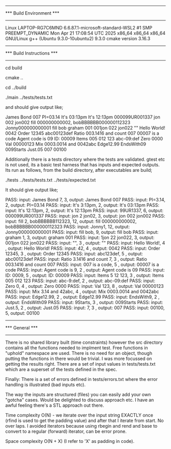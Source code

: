 *************************
*** Build Environment ***
*************************

Linux LAPTOP-RG7C6MND 6.6.87.1-microsoft-standard-WSL2 #1 SMP PREEMPT_DYNAMIC Mon Apr 21 17:08:54 UTC 2025 x86_64 x86_64 x86_64 GNU/Linux
g++ (Ubuntu 9.3.0-10ubuntu2) 9.3.0
cmake version 3.16.3

**************************
*** Build Instructions ***
**************************

cd build

cmake ..

cd ../build




./main ../tests/tests.txt

and should give output like;


James Bond 007
PI=03.14
It's 03:13pm
It's 12:13pm
000099UR001337
jon 002 jon002
fill 000000000002, bobBBBBBB000000112323
Jonny000000000001
fill  bob
graham 001
001jon 022 jon022
""
Hello World!
0042
Order 12345
abc00123def
Ratio 003.1416 and count 007
00007 is a code
Agent code is 09
ID: 00009
Items 005 012 123
abc-09:def
Zero 0000
Val 00000123
Mix 0003.0014 and 0042abc
Edge12.99
EndsWith09
009Starts
Just.05
007
00100


Additionally there is a tests directory where the tests are validated. gtest etc is not used, its a basic test
harness that has inputs and expected outputs. Its run as follows, from the build directory, after executables are build;

./tests ../tests/tests.txt ../tests/expected.txt

It should give output like;

PASS: input: James Bond 7, 3, output: James Bond 007
PASS: input: PI=3.14, 2, output: PI=03.14
PASS: input: It's 3:13pm, 2, output: It's 03:13pm
PASS: input: It's 12:13pm, 2, output: It's 12:13pm
PASS: input: 99UR1337, 6, output: 000099UR001337
PASS: input: jon 2 jon02, 3, output: jon 002 jon002
PASS: input: fill 2, bobBBBBBB112323, 12, output: fill 000000000002, bobBBBBBB000000112323
PASS: input: Jonny1, 12, output: Jonny000000000001
PASS: input: fill  bob, 9, output: fill  bob
PASS: input: graham 1, 3, output: graham 001
PASS: input: 1jon 22 jon022, 3, output: 001jon 022 jon022
PASS: input: "", 3  , output: ""
PASS: input: Hello World!, 4  , output: Hello World!
PASS: input: 42, 4  , output: 0042
PASS: input: Order 12345, 3  , output: Order 12345
PASS: input: abc123def, 5  , output: abc00123def
PASS: input: Ratio 3.1416 and count 7, 3  , output: Ratio 003.1416 and count 007
PASS: input: 007 is a code, 5  , output: 00007 is a code
PASS: input: Agent code is 9, 2  , output: Agent code is 09
PASS: input: ID: 0009, 5  , output: ID: 00009
PASS: input: Items 5 12 123, 3  , output: Items 005 012 123
PASS: input: abc-9:def, 2  , output: abc-09:def
PASS: input: Zero 0, 4  , output: Zero 0000
PASS: input: Val 123, 8  , output: Val 00000123
PASS: input: Mix 3.14 and 42abc, 4  , output: Mix 0003.0014 and 0042abc
PASS: input: Edge12.99, 2  , output: Edge12.99
PASS: input: EndsWith9, 2  , output: EndsWith09
PASS: input: 9Starts, 3  , output: 009Starts
PASS: input: Just.5, 2  , output: Just.05
PASS: input: 7, 3  , output: 007
PASS: input: 00100, 5, output: 00100



***************
*** General ***
***************

There is no shared library built (time constraints) however the src directory contains all the functions needed
to implment test. Free functions in "uphold" namespace are used. There is no need for an object, though putting the functions in there would be trivial. I was more focussed
on getting the results right. There are a set of input values in tests/tests.txt
which are a superset of the tests defined in the spec.

Finally: There is a set of errors defined in tests/errors.txt where the error handling is illustrated (bad inputs etc).

The way the inputs are structured (files) you can easily add your own "gotcha" cases. Would be delighted to discuss approach etc. I have
an awful feeling there's a STL approach out there.


Time complexity O(N)  - we iterate over the input string EXACTLY once (rfind is used to get the padding value) and
after that I iterate from start. No over laps. I avoided iterators because using rbegin and rend and base to convert to
a regular (forward) iterator, can be error prone.

Space complexity O(N + X)  (I refer to 'X' as padding in code).
